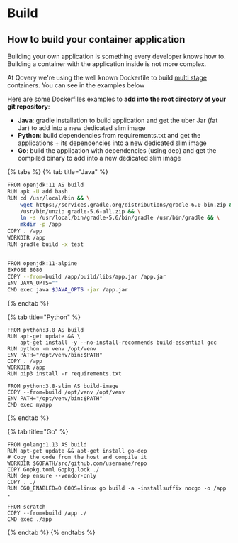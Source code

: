 # Build

## How to build your container application

Building your own application is something every developer knows how to. Building a container with the application inside is not more complex.

At Qovery we're using the well known Dockerfile to build [multi stage](https://docs.docker.com/develop/develop-images/multistage-build/) containers. You can see in the examples below 

Here are some Dockerfiles examples to **add into the root directory of your git repository**:

* **Java**: gradle installation to build application and get the uber Jar \(fat Jar\)  to add into a new dedicated slim image
* **Python**: build dependencies from requirements.txt and get the applications + its dependencies into a new dedicated slim image
* **Go**: build the application with dependencies \(using dep\) and get the compiled binary to add into a new dedicated slim image

{% tabs %}
{% tab title="Java" %}
```bash
FROM openjdk:11 AS build
RUN apk -U add bash
RUN cd /usr/local/bin && \
    wget https://services.gradle.org/distributions/gradle-6.0-bin.zip && \
    /usr/bin/unzip gradle-5.6-all.zip && \
    ln -s /usr/local/bin/gradle-5.6/bin/gradle /usr/bin/gradle && \
    mkdir -p /app
COPY . /app
WORKDIR /app
RUN gradle build -x test


FROM openjdk:11-alpine
EXPOSE 8080
COPY --from=build /app/build/libs/app.jar /app.jar
ENV JAVA_OPTS=""
CMD exec java $JAVA_OPTS -jar /app.jar
```
{% endtab %}

{% tab title="Python" %}
```text
FROM python:3.8 AS build
RUN apt-get update && \
    apt-get install -y --no-install-recommends build-essential gcc
RUN python -m venv /opt/venv
ENV PATH="/opt/venv/bin:$PATH"
COPY . /app
WORKDIR /app
RUN pip3 install -r requirements.txt

FROM python:3.8-slim AS build-image
COPY --from=build /opt/venv /opt/venv
ENV PATH="/opt/venv/bin:$PATH"
CMD exec myapp
```
{% endtab %}

{% tab title="Go" %}
```text
FROM golang:1.13 AS build
RUN apt-get update && apt-get install go-dep
# Copy the code from the host and compile it
WORKDIR $GOPATH/src/github.com/username/repo
COPY Gopkg.toml Gopkg.lock ./
RUN dep ensure --vendor-only
COPY . ./
RUN CGO_ENABLED=0 GOOS=linux go build -a -installsuffix nocgo -o /app .

FROM scratch
COPY --from=build /app ./
CMD exec ./app
```
{% endtab %}
{% endtabs %}




